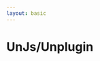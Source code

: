 ```yaml
---
layout: basic
---
```


<h1>
    <logos:unjs class="baseColor mr-2" />UnJs/Unplugin
</h1>

<div class="w-full h-[470px] flex justify-center items-center">
  <TalkOverviewSvg :click-start="8" class="w-[100%]" />
</div>

<!-- dummy only to force the click count on this slide manually -->
<div v-click="1" />

<!-- <div class="absolute w-62 h-49 left-120 top-81" v-mark="{ at: 1, color: '#ab2657', type: 'box' }"></div> -->
